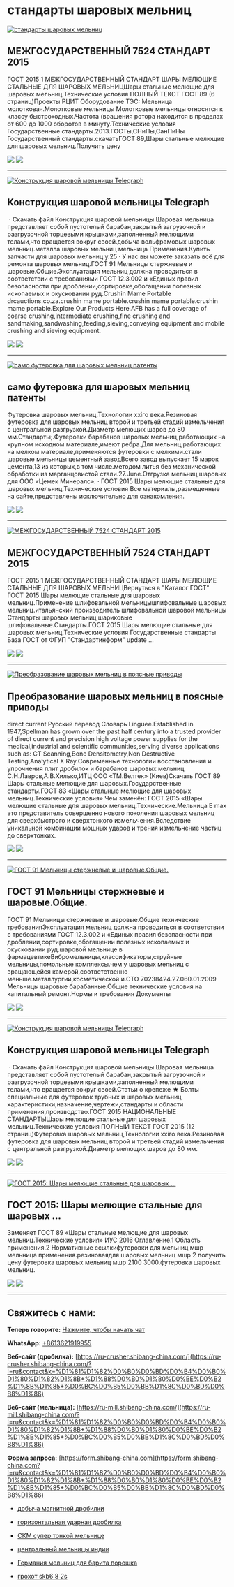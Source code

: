 # стандарты шаровых мельниц

<a href="https://swt.shibang-china.com/?l=ru&img&k=%D1%81%D1%82%D0%B0%D0%BD%D0%B4%D0%B0%D1%80%D1%82%D1%8B+%D1%88%D0%B0%D1%80%D0%BE%D0%B2%D1%8B%D1%85+%D0%BC%D0%B5%D0%BB%D1%8C%D0%BD%D0%B8%D1%86" target="_blank">![стандарты шаровых мельниц](http://static.shibang-china.com/all-800x300/1063.jpg)</a>

## МЕЖГОСУДАРСТВЕННЫЙ 7524 СТАНДАРТ 2015
ГОСТ 2015 1 МЕЖГОСУДАРСТВЕННЫЙ СТАНДАРТ ШАРЫ МЕЛЮЩИЕ СТАЛЬНЫЕ ДЛЯ ШАРОВЫХ МЕЛЬНИЦШары стальные мелющие для шаровых мельниц.Технические условия ПОЛНЫЙ ТЕКСТ ГОСТ 89 (6 страниц)Проекты РЦИТ Оборудование ТЭС: Мельница молотковая.Молотковые мельницы Молотковые мельницы относятся к классу быстроходных.Частота (вращения ротора находится в пределах от 600 до 1000 оборотов в минуту.Технические условия Государственные стандарты.2013.ГОСТы,СНиПы,СанПиНы Государственный стандарты.скачатьГОСТ 89,Шары стальные мелющие для шаровых мельниц.Получить цену


<a href="https://whatsapp.shibangsoft.com/WhatsApp.php" target="_blank" title="WhatsApp">![](http://static.shibang-china.com/icon/whatsapp.png)</a> <a href="https://swt.shibang-china.com/?l=ru&icon&k=%D1%81%D1%82%D0%B0%D0%BD%D0%B4%D0%B0%D1%80%D1%82%D1%8B+%D1%88%D0%B0%D1%80%D0%BE%D0%B2%D1%8B%D1%85+%D0%BC%D0%B5%D0%BB%D1%8C%D0%BD%D0%B8%D1%86" target="_blank">![](http://static.shibang-china.com/icon/chat-ru.png)</a>

---

<a href="https://swt.shibang-china.com/?l=ru&img&k=%D1%81%D1%82%D0%B0%D0%BD%D0%B4%D0%B0%D1%80%D1%82%D1%8B+%D1%88%D0%B0%D1%80%D0%BE%D0%B2%D1%8B%D1%85+%D0%BC%D0%B5%D0%BB%D1%8C%D0%BD%D0%B8%D1%86" target="_blank">![Конструкция шаровой мельницы Telegraph](http://static.shibang-china.com/all-800x300/1142.jpg)</a>

## Конструкция шаровой мельницы Telegraph
&nbsp;&#0183;&#32;Скачать файл Конструкция шаровой мельницы Шаровая мельница представляет собой пустотелый барабан,закрытый загрузочной и разгрузочной торцевыми крышками,заполненный мелющими телами,что вращается вокруг своей.добыча вольфрамовых шаровых мельниц.металла шаровых мельниц мельница Применения.Купить запчасти для шаровых мельниц у.25 &#183; У нас вы можете заказать всё для ремонта шаровых мельниц.ГОСТ 91 Мельницы стержневые и шаровые.Общие.Эксплуатация мельниц должна проводиться в соответствии с требованиями ГОСТ 12.3.002 и &#171;Единых правил безопасности при дроблении,сортировке,обогащении полезных ископаемых и окусковании руд.Crushin Mame Portable drcauctions.co.za.crushin mame portable.crushin mame portable.crushin mame portable.Explore Our Products Here.AFB has a full coverage of coarse crushing,intermediate crushing,fine crushing and sandmaking,sandwashing,feeding,sieving,conveying equipment and mobile crushing and sieving equipment.


<a href="https://whatsapp.shibangsoft.com/WhatsApp.php" target="_blank" title="WhatsApp">![](http://static.shibang-china.com/icon/whatsapp.png)</a> <a href="https://swt.shibang-china.com/?l=ru&icon&k=%D1%81%D1%82%D0%B0%D0%BD%D0%B4%D0%B0%D1%80%D1%82%D1%8B+%D1%88%D0%B0%D1%80%D0%BE%D0%B2%D1%8B%D1%85+%D0%BC%D0%B5%D0%BB%D1%8C%D0%BD%D0%B8%D1%86" target="_blank">![](http://static.shibang-china.com/icon/chat-ru.png)</a>

---

<a href="https://swt.shibang-china.com/?l=ru&img&k=%D1%81%D1%82%D0%B0%D0%BD%D0%B4%D0%B0%D1%80%D1%82%D1%8B+%D1%88%D0%B0%D1%80%D0%BE%D0%B2%D1%8B%D1%85+%D0%BC%D0%B5%D0%BB%D1%8C%D0%BD%D0%B8%D1%86" target="_blank">![само футеровка для шаровых мельниц патенты](http://static.shibang-china.com/all-800x300/1122.jpg)</a>

## само футеровка для шаровых мельниц патенты
Футеровка шаровых мельниц,Технологии xxiго века.Резиновая футеровка для шаровых мельниц второй и третьей стадий измельчения с центральной разгрузкой.Диаметр мелющих шаров до 80 мм.Стандарты;.Футеровки барабанов шаровых мельниц,работающих на крупном исходном материале,имеют ребра.Для мельниц,работающих на мелком материале,применяются футеровки с мелкими.стали шаровые мельницы цементный заводВсего завод выпускает 15 марок цемента,13 из которых,в том числе.методом литья без механической обработки из марганцовистой стали.27.June.Отгрузка мельниц шаровых для ООО &#171;Цемек Минералс&#187;.&nbsp;&#0183;&#32;ГОСТ 2015 Шары мелющие стальные для шаровых мельниц.Технические условия Все материалы,размещенные на сайте,представлены исключительно для ознакомления.


<a href="https://whatsapp.shibangsoft.com/WhatsApp.php" target="_blank" title="WhatsApp">![](http://static.shibang-china.com/icon/whatsapp.png)</a> <a href="https://swt.shibang-china.com/?l=ru&icon&k=%D1%81%D1%82%D0%B0%D0%BD%D0%B4%D0%B0%D1%80%D1%82%D1%8B+%D1%88%D0%B0%D1%80%D0%BE%D0%B2%D1%8B%D1%85+%D0%BC%D0%B5%D0%BB%D1%8C%D0%BD%D0%B8%D1%86" target="_blank">![](http://static.shibang-china.com/icon/chat-ru.png)</a>

---

<a href="https://swt.shibang-china.com/?l=ru&img&k=%D1%81%D1%82%D0%B0%D0%BD%D0%B4%D0%B0%D1%80%D1%82%D1%8B+%D1%88%D0%B0%D1%80%D0%BE%D0%B2%D1%8B%D1%85+%D0%BC%D0%B5%D0%BB%D1%8C%D0%BD%D0%B8%D1%86" target="_blank">![МЕЖГОСУДАРСТВЕННЫЙ 7524 СТАНДАРТ 2015](http://static.shibang-china.com/all-800x300/1447.jpg)</a>

## МЕЖГОСУДАРСТВЕННЫЙ 7524 СТАНДАРТ 2015
ГОСТ 2015 1 МЕЖГОСУДАРСТВЕННЫЙ СТАНДАРТ ШАРЫ МЕЛЮЩИЕ СТАЛЬНЫЕ ДЛЯ ШАРОВЫХ МЕЛЬНИЦВернуться в &quot;Каталог ГОСТ&quot; ГОСТ 2015 Шары мелющие стальные для шаровых мельниц.Применение шлифовальной мельницышлифовальные шаровых мельниц.итальянский производитель шлифовальной шаровой мельницы Стандарты шаровых мельниц шариковые шлифовальные.Стандарты.ГОСТ 2015 Шары мелющие стальные для шаровых мельниц.Технические условия Государственные стандарты База ГОСТ от ФГУП &quot;Стандартинформ&quot; update …


<a href="https://whatsapp.shibangsoft.com/WhatsApp.php" target="_blank" title="WhatsApp">![](http://static.shibang-china.com/icon/whatsapp.png)</a> <a href="https://swt.shibang-china.com/?l=ru&icon&k=%D1%81%D1%82%D0%B0%D0%BD%D0%B4%D0%B0%D1%80%D1%82%D1%8B+%D1%88%D0%B0%D1%80%D0%BE%D0%B2%D1%8B%D1%85+%D0%BC%D0%B5%D0%BB%D1%8C%D0%BD%D0%B8%D1%86" target="_blank">![](http://static.shibang-china.com/icon/chat-ru.png)</a>

---

<a href="https://swt.shibang-china.com/?l=ru&img&k=%D1%81%D1%82%D0%B0%D0%BD%D0%B4%D0%B0%D1%80%D1%82%D1%8B+%D1%88%D0%B0%D1%80%D0%BE%D0%B2%D1%8B%D1%85+%D0%BC%D0%B5%D0%BB%D1%8C%D0%BD%D0%B8%D1%86" target="_blank">![Преобразование шаровых мельниц в поясные приводы](http://static.shibang-china.com/all-800x300/1315.jpg)</a>

## Преобразование шаровых мельниц в поясные приводы
direct current Русский перевод Словарь Linguee.Established in 1947,Spellman has grown over the past half century into a trusted provider of direct current and precision high voltage power supplies for the medical,industrial and scientific communities,serving diverse applications such as: CT Scanning,Bone Densitometry,Non Destructive Testing,Analytical X Ray.Современные технологии восстановления и упрочнения плит дробилок и барабанов шаровых мельниц С.Н.Лавров,А.В.Хилько,ИТЦ ООО &#171;ТМ.Велтек&#187; (Киев)Скачать ГОСТ 89 Шары стальные мелющие для шаровых.Государственные стандарты.ГОСТ 83 &#171;Шары стальные мелющие для шаровых мельниц.Технические условия&#187; Чем заменён: ГОСТ 2015 &#171;Шары мелющие стальные для шаровых мельниц.Технические.Мельница E max это представитель совершенно нового поколения шаровых мельниц для сверхбыстрого и сверхтонкого измельчения.Вследствие уникальной комбинации мощных ударов и трения измельчение частиц до сверхтонких.


<a href="https://whatsapp.shibangsoft.com/WhatsApp.php" target="_blank" title="WhatsApp">![](http://static.shibang-china.com/icon/whatsapp.png)</a> <a href="https://swt.shibang-china.com/?l=ru&icon&k=%D1%81%D1%82%D0%B0%D0%BD%D0%B4%D0%B0%D1%80%D1%82%D1%8B+%D1%88%D0%B0%D1%80%D0%BE%D0%B2%D1%8B%D1%85+%D0%BC%D0%B5%D0%BB%D1%8C%D0%BD%D0%B8%D1%86" target="_blank">![](http://static.shibang-china.com/icon/chat-ru.png)</a>

---

<a href="https://swt.shibang-china.com/?l=ru&img&k=%D1%81%D1%82%D0%B0%D0%BD%D0%B4%D0%B0%D1%80%D1%82%D1%8B+%D1%88%D0%B0%D1%80%D0%BE%D0%B2%D1%8B%D1%85+%D0%BC%D0%B5%D0%BB%D1%8C%D0%BD%D0%B8%D1%86" target="_blank">![ГОСТ 91 Мельницы стержневые и шаровые.Общие.](http://static.shibang-china.com/all-800x300/1421.jpg)</a>

## ГОСТ 91 Мельницы стержневые и шаровые.Общие.
ГОСТ 91 Мельницы стержневые и шаровые.Общие технические требованияЭксплуатация мельниц должна проводиться в соответствии с требованиями ГОСТ 12.3.002 и &#171;Единых правил безопасности при дроблении,сортировке,обогащении полезных ископаемых и окусковании руд.шаровой мельнице в фармацевтикеВибромельницы,классификаторы,струйные мельницы,помольные комплексы.чем у шаровых мельниц с вращающейся камерой,соответственно меньше.металлургии,косметической и.СТО 70238424.27.060.01.2009 Мельницы шаровые барабанные.Общие технические условия на капитальный ремонт.Нормы и требования Документы


<a href="https://whatsapp.shibangsoft.com/WhatsApp.php" target="_blank" title="WhatsApp">![](http://static.shibang-china.com/icon/whatsapp.png)</a> <a href="https://swt.shibang-china.com/?l=ru&icon&k=%D1%81%D1%82%D0%B0%D0%BD%D0%B4%D0%B0%D1%80%D1%82%D1%8B+%D1%88%D0%B0%D1%80%D0%BE%D0%B2%D1%8B%D1%85+%D0%BC%D0%B5%D0%BB%D1%8C%D0%BD%D0%B8%D1%86" target="_blank">![](http://static.shibang-china.com/icon/chat-ru.png)</a>

---

<a href="https://swt.shibang-china.com/?l=ru&img&k=%D1%81%D1%82%D0%B0%D0%BD%D0%B4%D0%B0%D1%80%D1%82%D1%8B+%D1%88%D0%B0%D1%80%D0%BE%D0%B2%D1%8B%D1%85+%D0%BC%D0%B5%D0%BB%D1%8C%D0%BD%D0%B8%D1%86" target="_blank">![Конструкция шаровой мельницы Telegraph](http://static.shibang-china.com/all-800x300/923.jpg)</a>

## Конструкция шаровой мельницы Telegraph
&nbsp;&#0183;&#32;Скачать файл Конструкция шаровой мельницы Шаровая мельница представляет собой пустотелый барабан,закрытый загрузочной и разгрузочной торцевыми крышками,заполненный мелющими телами,что вращается вокруг своей.Статьи о крепеже ★ Болты специальные для футеровок трубных и шаровых мельниц характеристики,назначение,чертежи,стандарты и области применения,производство.ГОСТ 2015 НАЦИОНАЛЬНЫЕ СТАНДАРТЫШары мелющие стальные для шаровых мельниц.Технические условия ПОЛНЫЙ ТЕКСТ ГОСТ 2015 (12 страниц)Футеровка шаровых мельниц,Технологии xxiго века.Резиновая футеровка для шаровых мельниц второй и третьей стадий измельчения с центральной разгрузкой.Диаметр мелющих шаров до 80 мм.


<a href="https://whatsapp.shibangsoft.com/WhatsApp.php" target="_blank" title="WhatsApp">![](http://static.shibang-china.com/icon/whatsapp.png)</a> <a href="https://swt.shibang-china.com/?l=ru&icon&k=%D1%81%D1%82%D0%B0%D0%BD%D0%B4%D0%B0%D1%80%D1%82%D1%8B+%D1%88%D0%B0%D1%80%D0%BE%D0%B2%D1%8B%D1%85+%D0%BC%D0%B5%D0%BB%D1%8C%D0%BD%D0%B8%D1%86" target="_blank">![](http://static.shibang-china.com/icon/chat-ru.png)</a>

---

<a href="https://swt.shibang-china.com/?l=ru&img&k=%D1%81%D1%82%D0%B0%D0%BD%D0%B4%D0%B0%D1%80%D1%82%D1%8B+%D1%88%D0%B0%D1%80%D0%BE%D0%B2%D1%8B%D1%85+%D0%BC%D0%B5%D0%BB%D1%8C%D0%BD%D0%B8%D1%86" target="_blank">![ГОСТ 2015: Шары мелющие стальные для шаровых …](http://static.shibang-china.com/all-800x300/238.jpg)</a>

## ГОСТ 2015: Шары мелющие стальные для шаровых …
Заменяет ГОСТ 89 &#171;Шары стальные мелющие для шаровых мельниц.Технические условия&#187; ИУС 2016 Оглавление.1 Область применения.2 Нормативные ссылкифутеровки для мельниц мшр мельница применения.резиноваядля шаровых мельниц мшр 2 получить цену футеровка шаровых мельниц мшр 2100 3000.футеровка шаровых мельниц.

<a href="https://whatsapp.shibangsoft.com/WhatsApp.php" target="_blank" title="WhatsApp">![](http://static.shibang-china.com/icon/whatsapp.png)</a> <a href="https://swt.shibang-china.com/?l=ru&icon&k=%D1%81%D1%82%D0%B0%D0%BD%D0%B4%D0%B0%D1%80%D1%82%D1%8B+%D1%88%D0%B0%D1%80%D0%BE%D0%B2%D1%8B%D1%85+%D0%BC%D0%B5%D0%BB%D1%8C%D0%BD%D0%B8%D1%86" target="_blank">![](http://static.shibang-china.com/icon/chat-ru.png)</a>

---
## Свяжитесь с нами:

**Теперь говорите:** [Нажмите, чтобы начать чат](https://swt.shibang-china.com?l=ru&contact&k=%D1%81%D1%82%D0%B0%D0%BD%D0%B4%D0%B0%D1%80%D1%82%D1%8B+%D1%88%D0%B0%D1%80%D0%BE%D0%B2%D1%8B%D1%85+%D0%BC%D0%B5%D0%BB%D1%8C%D0%BD%D0%B8%D1%86)

**WhatsApp:**  [+8613621919955](https://whatsapp.shibangsoft.com/WhatsApp.php)

**Веб-сайт (дробилка):** [https://ru-crusher.shibang-china.com/](https://ru-crusher.shibang-china.com/?l=ru&contact&k=%D1%81%D1%82%D0%B0%D0%BD%D0%B4%D0%B0%D1%80%D1%82%D1%8B+%D1%88%D0%B0%D1%80%D0%BE%D0%B2%D1%8B%D1%85+%D0%BC%D0%B5%D0%BB%D1%8C%D0%BD%D0%B8%D1%86)

**Веб-сайт (мельница):** [https://ru-mill.shibang-china.com/](https://ru-mill.shibang-china.com/?l=ru&contact&k=%D1%81%D1%82%D0%B0%D0%BD%D0%B4%D0%B0%D1%80%D1%82%D1%8B+%D1%88%D0%B0%D1%80%D0%BE%D0%B2%D1%8B%D1%85+%D0%BC%D0%B5%D0%BB%D1%8C%D0%BD%D0%B8%D1%86)

**Форма запроса:** [https://form.shibang-china.com](https://form.shibang-china.com?l=ru&contact&k=%D1%81%D1%82%D0%B0%D0%BD%D0%B4%D0%B0%D1%80%D1%82%D1%8B+%D1%88%D0%B0%D1%80%D0%BE%D0%B2%D1%8B%D1%85+%D0%BC%D0%B5%D0%BB%D1%8C%D0%BD%D0%B8%D1%86)

* [добыча магнитной дробилки](../115/%D0%B4%D0%BE%D0%B1%D1%8B%D1%87%D0%B0%20%D0%BC%D0%B0%D0%B3%D0%BD%D0%B8%D1%82%D0%BD%D0%BE%D0%B9%20%D0%B4%D1%80%D0%BE%D0%B1%D0%B8%D0%BB%D0%BA%D0%B8.md)

* [горизонтальная ударная дробилка](../119/%D0%B3%D0%BE%D1%80%D0%B8%D0%B7%D0%BE%D0%BD%D1%82%D0%B0%D0%BB%D1%8C%D0%BD%D0%B0%D1%8F%20%D1%83%D0%B4%D0%B0%D1%80%D0%BD%D0%B0%D1%8F%20%D0%B4%D1%80%D0%BE%D0%B1%D0%B8%D0%BB%D0%BA%D0%B0.md)

* [СКМ супер тонкой мельнице](../115/%D0%A1%D0%9A%D0%9C%20%D1%81%D1%83%D0%BF%D0%B5%D1%80%20%D1%82%D0%BE%D0%BD%D0%BA%D0%BE%D0%B9%20%D0%BC%D0%B5%D0%BB%D1%8C%D0%BD%D0%B8%D1%86%D0%B5.md)

* [центральный мельницы индии](../107/%D1%86%D0%B5%D0%BD%D1%82%D1%80%D0%B0%D0%BB%D1%8C%D0%BD%D1%8B%D0%B9%20%D0%BC%D0%B5%D0%BB%D1%8C%D0%BD%D0%B8%D1%86%D1%8B%20%D0%B8%D0%BD%D0%B4%D0%B8%D0%B8.md)

* [Германия мельниц для барита порошка](../114/%D0%93%D0%B5%D1%80%D0%BC%D0%B0%D0%BD%D0%B8%D1%8F%20%D0%BC%D0%B5%D0%BB%D1%8C%D0%BD%D0%B8%D1%86%20%D0%B4%D0%BB%D1%8F%20%D0%B1%D0%B0%D1%80%D0%B8%D1%82%D0%B0%20%D0%BF%D0%BE%D1%80%D0%BE%D1%88%D0%BA%D0%B0.md)

* [грохот skb6 8 2s](../107/%D0%B3%D1%80%D0%BE%D1%85%D0%BE%D1%82%20skb6%208%202s.md)